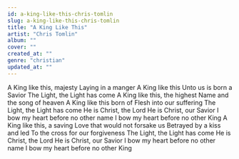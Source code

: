 ```yaml
---
id: a-king-like-this-chris-tomlin
slug: a-king-like-this-chris-tomlin
title: "A King Like This"
artist: "Chris Tomlin"
album: ""
cover: ""
created_at: ""
genre: "christian"
updated_at: ""
---
```


A King like this, majesty
Laying in a manger
A King like this
Unto us is born a Savior
The Light, the Light has come
A King like this, the highest
Name and the song of heaven
A King like this born of
Flesh into our suffering
The Light, the Light has come
He is Christ, the Lord
He is Christ, our Savior
I bow my heart before no other name
I bow my heart before no other King
A King like this, a saving
Love that would not forsake us
Betrayed by a kiss and led
To the cross for our forgiveness
The Light, the Light has come
He is Christ, the Lord
He is Christ, our Savior
I bow my heart before no other name
I bow my heart before no other King